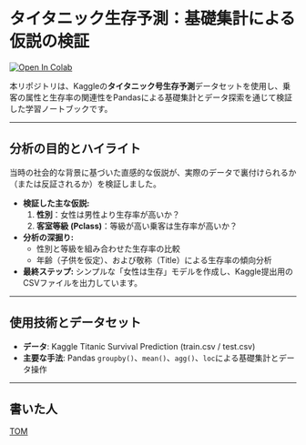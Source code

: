 # タイタニック生存予測：基礎集計による仮説の検証

[![Open In Colab](https://colab.research.google.com/assets/colab-badge.svg)](https://colab.research.google.com/github/tomnyancat/Kaggle-Titanic-Basic-Hypothesis-Test/blob/main/titanic-basic-hypothesis-test.ipynb)

本リポジトリは、Kaggleの**タイタニック号生存予測**データセットを使用し、乗客の属性と生存率の関連性をPandasによる基礎集計とデータ探索を通じて検証した学習ノートブックです。

---

## 分析の目的とハイライト

当時の社会的な背景に基づいた直感的な仮説が、実際のデータで裏付けられるか（または反証されるか）を検証しました。

* **検証した主な仮説:**
    1.  **性別**：女性は男性より生存率が高いか？
    2.  **客室等級 (Pclass)**：等級が高い乗客は生存率が高いか？
* **分析の深掘り:**
    * 性別と等級を組み合わせた生存率の比較
    * 年齢（子供を仮定）、および敬称（Title）による生存率の傾向分析
* **最終ステップ:** シンプルな「女性は生存」モデルを作成し、Kaggle提出用のCSVファイルを出力しています。

---

## 使用技術とデータセット

* **データ**: Kaggle Titanic Survival Prediction (train.csv / test.csv)
* **主要な手法**: Pandas `groupby()`、`mean()`、`agg()`、`loc`による基礎集計とデータ操作

---

## 書いた人

[TOM](https://github.com/tomnyancat)
